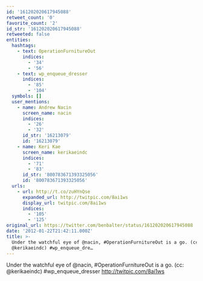 ```yaml
---
id: '161202020617945088'
retweet_count: '0'
favorite_count: '2'
id_str: '161202020617945088'
retweeted: false
entities:
  hashtags:
    - text: OperationFurnitureOut
      indices:
        - '34'
        - '56'
    - text: wp_enqueue_dresser
      indices:
        - '85'
        - '104'
  symbols: []
  user_mentions:
    - name: Andrew Nacin
      screen_name: nacin
      indices:
        - '26'
        - '32'
      id_str: '16213079'
      id: '16213079'
    - name: Keri Kae
      screen_name: kerikaeindc
      indices:
        - '71'
        - '83'
      id_str: '800783671393325056'
      id: '800783671393325056'
  urls:
    - url: http://t.co/zuHYnQse
      expanded_url: http://twitpic.com/8ai1ws
      display_url: twitpic.com/8ai1ws
      indices:
        - '105'
        - '125'
original_url: https://twitter.com/benbalter/status/161202020617945088
date: '2012-01-22T21:42:11.000Z'
title: >-
  Under the watchful eye of @nacin, #OperationFurnitureOut is a go. (cc:
  @kerikaeindc) #wp_enqueue_dre…
---
```


Under the watchful eye of @nacin, #OperationFurnitureOut is a go. (cc: @kerikaeindc) #wp_enqueue_dresser http://twitpic.com/8ai1ws